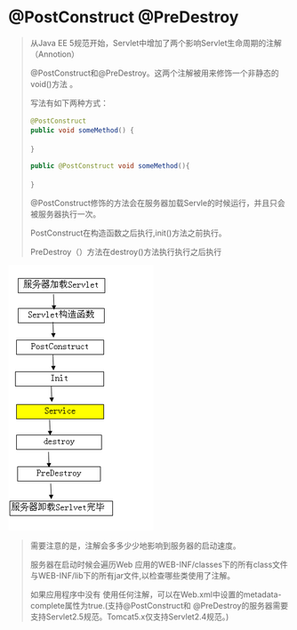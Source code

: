 # @PostConstruct @PreDestroy

> 从Java EE 5规范开始，Servlet中增加了两个影响Servlet生命周期的注解（Annotion）
>
> @PostConstruct和@PreDestroy。这两个注解被用来修饰一个非静态的void()方法 。
>
> 写法有如下两种方式：
>
> ```java
> @PostConstruct
> public void someMethod() {
>     
> }
> 
> ```
>
> ```java
> public @PostConstruct void someMethod(){
>     
> }
> ```
>
>  @PostConstruct修饰的方法会在服务器加载Servle的时候运行，并且只会被服务器执行一次。
>
> PostConstruct在构造函数之后执行,init()方法之前执行。
>
> PreDestroy（）方法在destroy()方法执行执行之后执行



![](image/001.png)

>  需要注意的是，注解会多多少少地影响到服务器的启动速度。
>
> 服务器在启动时候会遍历Web 应用的WEB-INF/classes下的所有class文件与WEB-INF/lib下的所有jar文件,以检查哪些类使用了注解。
>
> 如果应用程序中没有 使用任何注解，可以在Web.xml中设置的metadata-complete属性为true.(支持@PostConstruct和 @PreDestroy的服务器需要支持Servlet2.5规范。Tomcat5.x仅支持Servlet2.4规范。)


